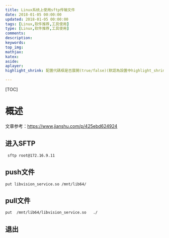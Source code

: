 ```yaml
---
title: Linux系统上使用sftp传输文件
date: 2018-01-05 00:00:00
updated: 2018-01-05 00:00:00
tags: [Linux,软件推荐,工具使用]
type: [Linux,软件推荐,工具使用]
comments:
description:
keywords:
top_img:
mathjax:
katex:
aside:
aplayer:
highlight_shrink: 配置代碼框是否展開(true/false)(默認為設置中highlight_shrink的配置)

---
```


[TOC]



# 概述

文章参考：https://www.jianshu.com/p/425ebd624924













## 进入SFTP

```
 sftp root@172.16.9.11 
```





## push文件

```
put libvision_service.so /mnt/lib64/
```



## pull文件

```
put  /mnt/lib64/libvision_service.so   ./
```





## 退出

```

```


